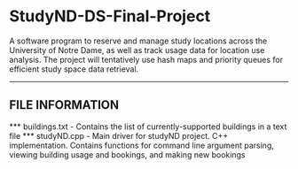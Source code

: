 # StudyND-DS-Final-Project
A software program to reserve and manage study locations across the University of Notre Dame, as well as track usage data for location use analysis. The project will tentatively use hash maps and priority queues for efficient study space data retrieval.

-------------------------------------------
FILE INFORMATION
-------------------------------------------
*** buildings.txt
	- Contains the list of currently-supported buildings in a text file
*** studyND.cpp
	- Main driver for studyND project. C++ implementation. Contains functions 
	for command line argument parsing, viewing building usage and bookings, 
	and making new bookings

